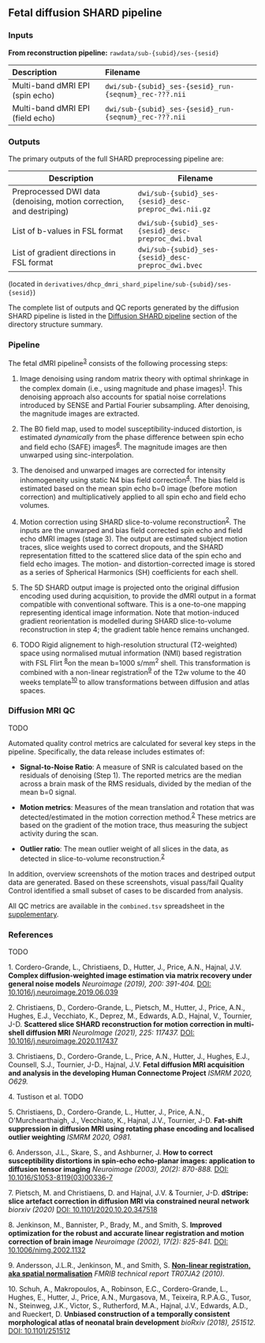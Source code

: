 ---
---

## Fetal diffusion SHARD pipeline

### Inputs

**From reconstruction pipeline:** `rawdata/sub-{subid}/ses-{sesid}`

| Description                                                                             | Filename                                                                  |
|:----------------------------------------------------------------------------------------|:--------------------------------------------------------------------------|
| Multi-band dMRI EPI (spin echo)                                                         | `dwi/sub-{subid}_ses-{sesid}_run-{seqnum}_rec-???.nii`                    |
| Multi-band dMRI EPI (field echo)                                                        | `dwi/sub-{subid}_ses-{sesid}_run-{seqnum}_rec-???.nii`                    |


### Outputs

The primary outputs of the full SHARD preprocessing pipeline are:

| Description                                                                  | Filename                                                                |
|------------------------------------------------------------------------------|-------------------------------------------------------------------------|
| Preprocessed DWI data (denoising, motion correction, and destriping)         | `dwi/sub-{subid}_ses-{sesid}_desc-preproc_dwi.nii.gz`                   |
| List of b-values in FSL format                                               | `dwi/sub-{subid}_ses-{sesid}_desc-preproc_dwi.bval`                     |
| List of gradient directions in FSL format                                    | `dwi/sub-{subid}_ses-{sesid}_desc-preproc_dwi.bvec`                     |

(located in `derivatives/dhcp_dmri_shard_pipeline/sub-{subid}/ses-{sesid}`)

The complete list of outputs and QC reports generated by the diffusion SHARD pipeline 
is listed in the [Diffusion SHARD pipeline](structure.html#diffusion-shard-pipeline) 
section of the directory structure summary.


### Pipeline

The fetal dMRI pipeline<sup>[3](#ref3)</sup> consists of the following 
processing steps:

1. Image denoising using random matrix theory with optimal
shrinkage in the complex domain (i.e., using magnitude and phase
images)<sup>[1](#ref1)</sup>. This denoising approach also accounts
for spatial noise correlations introduced by SENSE and Partial Fourier
subsampling. After denoising, the magnitude images are extracted.

2. The B0 field map, used to model susceptibility-induced distortion,
is estimated *dynamically* from the phase difference between spin echo and 
field echo (SAFE) images<sup>[6](#ref6)</sup>. The magnitude images are then
unwarped using sinc-interpolation.

3. The denoised and unwarped images are corrected for intensity inhomogeneity 
using static N4 bias field correction<sup>[4](#ref4)</sup>. The bias field is 
estimated based on the mean spin echo b=0 image (before motion correction) and 
multiplicatively applied to all spin echo and field echo volumes.

4. Motion correction using SHARD slice-to-volume 
reconstruction<sup>[2](#ref2)</sup>. The inputs are the unwarped and bias field 
corrected spin echo and field echo dMRI images (stage 3). The output are 
estimated subject motion traces, slice weights used to correct dropouts, and 
the SHARD representation fitted to the scattered slice data of the spin echo 
and field echo images. The motion- and distortion-corrected image is stored as 
a series of Spherical Harmonics (SH) coefficients for each shell.

5. The 5D SHARD output image is projected onto the original diffusion encoding
used during acquisition, to provide the dMRI output in a format compatible with
conventional software. This is a one-to-one mapping representing identical
image information. Note that motion-induced gradient reorientation is modelled
during SHARD slice-to-volume reconstruction in step 4; the gradient table
hence remains unchanged.

7. TODO Rigid alignement to high-resolution structural (T2-weighted) space
using normalised mutual information (NMI) based registration with FSL
Flirt <sup>[8](#ref8)</sup>on the mean b=1000 s/mm<sup>2</sup> shell. This
transformation is combined with a non-linear registration<sup>[9](#ref9)</sup>
of the T2w volume to the 40 weeks template<sup>[10](#ref10)</sup> to allow
transformations between diffusion and atlas spaces.

<a name="shard-qc"></a>
### Diffusion MRI QC

TODO

Automated quality control metrics are calculated for several key steps in
the pipeline. Specifically, the data release includes estimates of:

- **Signal-to-Noise Ratio**: A measure of SNR is calculated based on the
  residuals of denoising (Step 1). The reported metrics are the median
  across a brain mask of the RMS residuals, divided by the median of the
  mean b=0 signal.

- **Motion metrics**: Measures of the mean translation and rotation that was
  detected/estimated in the motion correction method.<sup>[2](#ref2)</sup>
  These metrics are based on the gradient of the motion trace, thus measuring
  the subject activity during the scan.

- **Outlier ratio**: The mean outlier weight of all slices in the data, as
  detected in slice-to-volume reconstruction.<sup>[2](#ref2)</sup>

In addition, overview screenshots of the motion traces and destriped output
data are generated. Based on these screenshots, visual pass/fail Quality
Control identified a small subset of cases to be discarded from analysis.

All QC metrics are available in the `combined.tsv` spreadsheet in the
[supplementary](https://github.com/BioMedIA/dHCP-release-notes/tree/master/supplementary_files).


### References

TODO

<a name="ref1"/>1. Cordero-Grande, L., Christiaens, D., Hutter, J., Price,
A.N., Hajnal, J.V.  **Complex diffusion-weighted image estimation via matrix
recovery under general noise models** *Neuroimage (2019), 200: 391-404.* [DOI:
10.1016/j.neuroimage.2019.06.039](https://doi.org/10.1016/j.neuroimage.2019.06.039)

<a name="ref2"/>2. Christiaens, D., Cordero-Grande, L., Pietsch, M.,
Hutter, J., Price, A.N., Hughes, E.J., Vecchiato, K., Deprez, M., Edwards,
A.D., Hajnal, V., Tournier, J-D.  **Scattered slice SHARD reconstruction
for motion correction in multi-shell diffusion MRI** *NeuroImage (2021),
225: 117437.* [DOI:
 10.1016/j.neuroimage.2020.117437](https://doi.org/10.1016/j.neuroimage.2020.117437)

<a name="ref3"/>3. Christiaens, D., Cordero-Grande, L., Price, A.N.,
Hutter, J., Hughes, E.J., Counsell, S.J., Tournier, J-D., Hajnal, J.V. **Fetal
diffusion MRI acquisition and analysis in the developing Human Connectome
Project** *ISMRM 2020, O629.*

<a name="ref4"/>4. Tustison et al. TODO

<a name="ref5"/>5. Christiaens, D., Cordero-Grande, L., Hutter, J.,
Price, A.N., O'Murchearthaigh, J., Vecchiato, K., Hajnal, J.V., Tournier,
J-D. **Fat-shift suppression in diffusion MRI using rotating phase encoding
and localised outlier weighting** *ISMRM 2020, O981.*

<a name="ref6"/>6. Andersson, J.L., Skare, S., and
Ashburner, J. **How to correct susceptibility distortions
in spin-echo echo-planar images: application to diffusion
tensor imaging** *Neuroimage (2003), 20(2): 870-888.* [DOI:
10.1016/S1053-8119(03)00336-7](https://doi.org/10.1016/S1053-8119(03)00336-7)

<a name="ref7"/>7. Pietsch, M. and Christiaens, D. and Hajnal, J.V. &
Tournier, J-D. **dStripe: slice artefact correction in diffusion
MRI via constrained neural network** *biorxiv (2020)* [DOI:
10.1101/2020.10.20.347518](https://doi.org/10.1101/2020.10.20.347518)

<a name="ref8"/>8. Jenkinson, M., Bannister, P., Brady, M., and Smith,
S. **Improved optimization for the robust and accurate linear registration
and motion correction of brain image** *Neuroimage (2002), 17(2): 825-841.*
[DOI: 10.1006/nimg.2002.1132](https://doi.org/10.1006/nimg.2002.1132)

<a name="ref9"/>9. Andersson, J.L.R., Jenkinson,
M., and Smith, S. [**Non-linear registration, aka spatial
normalisation**](https://www.fmrib.ox.ac.uk/datasets/techrep/tr07ja2/tr07ja2.pdf)
*FMRIB technical report TR07JA2 (2010).*

<a name="ref10"/>10. Schuh, A., Makropoulos, A., Robinson, E.C.,
Cordero-Grande, L., Hughes, E., Hutter, J., Price, A.N., Murgasova,
M., Teixeira, R.P.A.G., Tusor, N., Steinweg, J.K., Victor, S.,
Rutherford, M.A., Hajnal, J.V., Edwards, A.D., and Rueckert,
D. **Unbiased construction of a temporally consistent morphological
atlas of neonatal brain development** *bioRxiv (2018), 251512.* [DOI:
10.1101/251512](https://doi.org/10.1101/251512)



